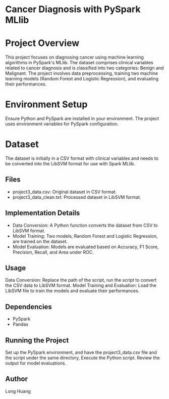 # Cancer Diagnosis with PySpark MLlib
# Project Overview
This project focuses on diagnosing cancer using machine learning algorithms in PySpark's MLlib. The dataset comprises clinical variables related to cancer diagnosis and is classified into two categories: Benign and Malignant. The project involves data preprocessing, training two machine learning models (Random Forest and Logistic Regression), and evaluating their performances.

# Environment Setup
Ensure Python and PySpark are installed in your environment. The project uses environment variables for PySpark configuration.

# Dataset
The dataset is initially in a CSV format with clinical variables and needs to be converted into the LibSVM format for use with Spark MLlib.

## Files
- project3_data.csv: Original dataset in CSV format.
- project3_data_clean.txt: Processed dataset in LibSVM format.

## Implementation Details
- Data Conversion: A Python function converts the dataset from CSV to LibSVM format.
- Model Training: Two models, Random Forest and Logistic Regression, are trained on the dataset.
- Model Evaluation: Models are evaluated based on Accuracy, F1 Score, Precision, Recall, and Area under ROC.

## Usage
Data Conversion: Replace the path of the script, run the script to convert the CSV data to LibSVM format.
Model Training and Evaluation: Load the LibSVM file to train the models and evaluate their performances.

## Dependencies
- PySpark
- Pandas

## Running the Project
Set up the PySpark environment, and have the project3_data.csv file and the script under the same directory,
Execute the Python script.
Review the output for model evaluations.

## Author
Long Huang
